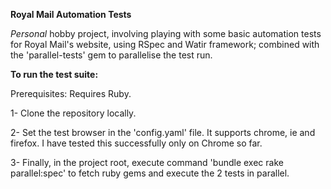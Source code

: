 **Royal Mail Automation Tests**

_Personal_ hobby project, involving playing with some basic automation tests for Royal Mail's website, 
using RSpec and Watir framework; combined with the 'parallel-tests' gem to parallelise the test run.

**To run the test suite:**

Prerequisites: Requires Ruby.

1- Clone the repository locally.

2- Set the test browser in the 'config.yaml' file. It supports chrome, ie and firefox. I have tested this successfully
only on Chrome so far.

3- Finally, in the project root, execute command 'bundle exec rake parallel:spec' to fetch ruby gems
and execute the 2 tests in parallel.

